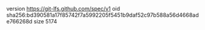 version https://git-lfs.github.com/spec/v1
oid sha256:bd390581a17f85742f7a5992205f5451b9daf52c97b588a56d4668ade766268d
size 5174
